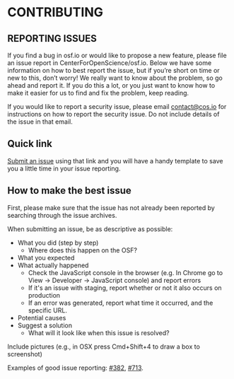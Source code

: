 CONTRIBUTING
============

REPORTING ISSUES
----------------

If you find a bug in osf.io or would like to propose a new feature, please file an issue report in CenterForOpenScience/osf.io. Below we have some information on how to best report the issue, but if you’re short on time or new to this, don’t worry! We really want to know about the problem, so go ahead and report it. If you do this a lot, or you just want to know how to make it easier for us to find and fix the problem, keep reading.

If you would like to report a security issue, please email contact@cos.io for instructions on how to report the security issue. Do not include details of the issue in that email.

Quick link
----------
[Submit an issue](https://github.com/CenterForOpenScience/OSF.io/issues/new?body=Steps%0A-------%0A1.%20%0A%0AExpected%0A------------%0A%0AActual%0A--------%0A)
using that link and you will have a handy template to save you a little time in your issue reporting.

How to make the best issue
--------------------------

First, please make sure that the issue has not already been reported by searching through the issue archives. 

When submitting an issue, be as descriptive as possible: 
* What you did (step by step)
    * Where does this happen on the OSF?
* What you expected
* What actually happened 
    * Check the JavaScript console in the browser (e.g. In Chrome go to View → Developer → JavaScript console) and report errors 
    * If it's an issue with staging, report whether or not it also occurs on production 
    * If an error was generated, report what time it occurred, and the specific URL.
* Potential causes 
* Suggest a solution
    * What will it look like when this issue is resolved? 

Include pictures (e.g., in OSX press Cmd+Shift+4 to draw a box to screenshot)

Examples of good issue reporting: [#382](https://github.com/CenterForOpenScience/osf.io/issues/382), [#713](https://github.com/CenterForOpenScience/osf.io/issues/713).
